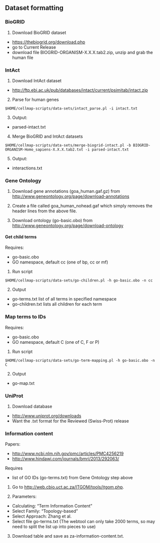 ## Dataset formatting

### BioGRID

1. Download BioGRID dataset
* https://thebiogrid.org/download.php
* go to Current Release
* download file BIOGRID-ORGANISM-X.X.X.tab2.zip, unzip and grab the human file

### IntAct

1. Download IntAct dataset
* http://ftp.ebi.ac.uk/pub/databases/intact/current/psimitab/intact.zip

2. Parse for human genes
```
$HOME/cellmap-scripts/data-sets/intact_parse.pl -i intact.txt
```

3. Output:
* parsed-intact.txt

4. Merge BioGRID and IntAct datasets
```
$HOME/cellmap-scripts/data-sets/merge-biogrid-intact.pl -b BIOGRID-ORGANISM-Homo_sapiens-X.X.X.tab2.txt -i parsed-intact.txt
```

5. Output:
* interactions.txt

### Gene Ontology

1. Download gene annotations (goa_human.gaf.gz) from http://www.geneontology.org/page/download-annotations

2. Create a file called goa_human_nohead.gaf which simply removes the header lines from the above file.

3. Download ontology (go-basic.obo) from http://www.geneontology.org/page/download-ontology

#### Get child terms

Requires:
* go-basic.obo
* GO namespace, default cc (one of bp, cc or mf)

1. Run script
```
$HOME/cellmap-scripts/data-sets/go-children.pl -h go-basic.obo -n cc
```

2. Output
* go-terms.txt list of all terms in specified namespace
* go-children.txt lists all children for each term

### Map terms to IDs

Requires:
* go-basic.obo
* GO namespace, default C (one of C, F or P)

1. Run script
```
$HOME/cellmap-scripts/data-sets/go-term-mapping.pl -h go-basic.obo -n C
```

2. Output
* go-map.txt

### UniProt

1. Download database
* http://www.uniprot.org/downloads
* Want the .txt format for the Reviewed (Swiss-Prot) release

### Information content

Papers:
* http://www.ncbi.nlm.nih.gov/pmc/articles/PMC4256219
* http://www.hindawi.com/journals/bmri/2013/292063/

Requires
* list of GO IDs (go-terms.txt) from Gene Ontology step above

1. Go to http://web.cbio.uct.ac.za/ITGOM/tools/itgom.php.

2. Parameters:
* Calculating: “Term Information Content”
* Select Family: “Topology-based”
* Select Approach: Zhang et al.
* Select file go-terms.txt (The webtool can only take 2000 terms, so may need to split the list up into pieces to use)

3. Download table and save as za-information-content.txt.
